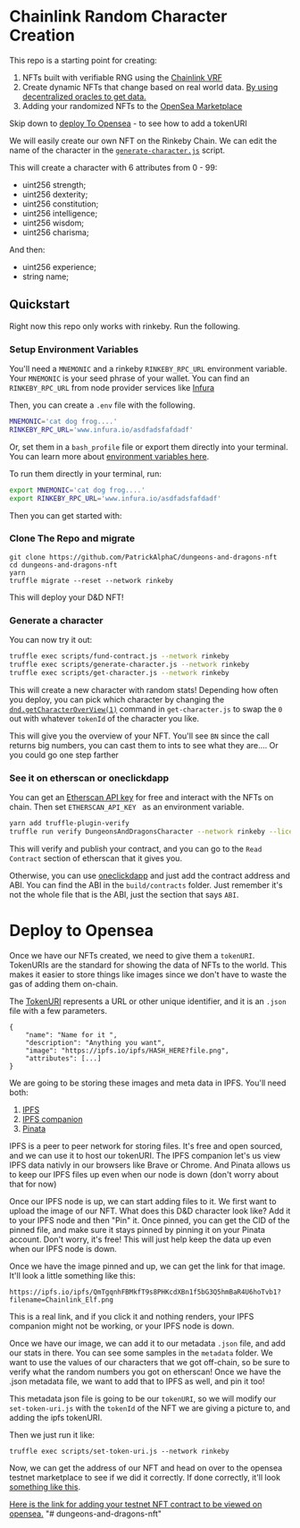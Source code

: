 # Chainlink Random Character Creation

This repo is a starting point for creating:
1. NFTs built with verifiable RNG using the [Chainlink VRF](https://docs.chain.link/docs/get-a-random-number)
2. Create dynamic NFTs that change based on real world data. [By using decentralized oracles to get data.](https://docs.chain.link/docs/make-a-http-get-request)
3. Adding your randomized NFTs to the [OpenSea Marketplace](https://opensea.io/)

Skip down to [deploy To Opensea](#deploy-to-opensea) - to see how to add a tokenURI

We will easily create our own NFT on the Rinkeby Chain. We can edit the name of the character in the [`generate-character.js`](./scripts/generate-character.js) script. 

This will create a character with 6 attributes from 0 - 99:
 -   uint256 strength;
 -   uint256 dexterity;
 -   uint256 constitution;
 -   uint256 intelligence;
 -   uint256 wisdom;
 -   uint256 charisma;

And then:
 -   uint256 experience;
 -   string name;

## Quickstart

Right now this repo only works with rinkeby. Run the following.

### Setup Environment Variables
You'll need a `MNEMONIC` and a rinkeby `RINKEBY_RPC_URL` environment variable. Your `MNEMONIC` is your seed phrase of your wallet. You can find an `RINKEBY_RPC_URL` from node provider services like [Infura](https://infura.io/)

Then, you can create a `.env` file with the following.

```bash
MNEMONIC='cat dog frog....'
RINKEBY_RPC_URL='www.infura.io/asdfadsfafdadf'
```

Or, set them in a `bash_profile` file or export them directly into your terminal. You can learn more about [environment variables here](https://www.twilio.com/blog/2017/01/how-to-set-environment-variables.html). 

To run them directly in your terminal, run: 
```bash
export MNEMONIC='cat dog frog....'
export RINKEBY_RPC_URL='www.infura.io/asdfadsfafdadf'
```

Then you can get started with:

### Clone The Repo and migrate
```
git clone https://github.com/PatrickAlphaC/dungeons-and-dragons-nft
cd dungeons-and-dragons-nft
yarn
truffle migrate --reset --network rinkeby
```

This will deploy your D&D NFT!

### Generate a character
You can now try it out:
```bash
truffle exec scripts/fund-contract.js --network rinkeby
truffle exec scripts/generate-character.js --network rinkeby
truffle exec scripts/get-character.js --network rinkeby
```

This will create a new character with random stats! 
Depending how often you deploy, you can pick which character by changing the [`dnd.getCharacterOverView(1)`](contracts/DungeonsAndDragonsCharacter.sol) command in `get-character.js` to swap the `0` out with whatever `tokenId` of the character you like. 

This will give you the overview of your NFT. You'll see `BN` since the call returns big numbers, you can cast them to ints to see what they are.... Or you could go one step farther

### See it on etherscan or oneclickdapp

You can get an [Etherscan API key](https://etherscan.io/apis) for free and interact with the NFTs on chain. Then set `ETHERSCAN_API_KEY ` as an environment variable.

```bash
yarn add truffle-plugin-verify
truffle run verify DungeonsAndDragonsCharacter --network rinkeby --license MIT
```

This will verify and publish your contract, and you can go to the `Read Contract` section of etherscan that it gives you. 

Otherwise, you can use [oneclickdapp](https://oneclickdapp.com/) and just add the contract address and ABI. You can find the ABI in the `build/contracts` folder. Just remember it's not the whole file that is the ABI, just the section that says `ABI`.


# Deploy to Opensea

Once we have our NFTs created, we need to give them a `tokenURI`. TokenURIs are the standard for showing the data of NFTs to the world. This makes it easier to store things like images since we don't have to waste the gas of adding them on-chain. 

The [TokenURI](https://eips.ethereum.org/EIPS/eip-721) represents a URL or other unique identifier, and it is an `.json` file with a few parameters.

```
{
    "name": "Name for it ",
    "description": "Anything you want",
    "image": "https://ipfs.io/ipfs/HASH_HERE?file.png",
    "attributes": [...]
}
```

We are going to be storing these images and meta data in IPFS. You'll need both:
1. [IPFS](https://ipfs.io/)
2. [IPFS companion](https://chrome.google.com/webstore/detail/ipfs-companion/nibjojkomfdiaoajekhjakgkdhaomnch?hl=en)
3. [Pinata](https://pinata.cloud/pinataupload)

IPFS is a peer to peer network for storing files. It's free and open sourced, and we can use it to host our tokenURI. The IPFS companion let's us view IPFS data nativly in our browsers like Brave or Chrome. And Pinata allows us to keep our IPFS files up even when our node is down (don't worry about that for now)

Once our IPFS node is up, we can start adding files to it. We first want to upload the image of our NFT. What does this D&D character look like? Add it to your IPFS node and then "Pin" it. Once pinned, you can get the CID of the pinned file, and make sure it stays pinned by pinning it on your Pinata account. Don't worry, it's free! This will just help keep the data up even when our IPFS node is down. 

Once we have the image pinned and up, we can get the link for that image. It'll look a little something like this:

`https://ipfs.io/ipfs/QmTgqnhFBMkfT9s8PHKcdXBn1f5bG3Q5hmBaR4U6hoTvb1?filename=Chainlink_Elf.png`

This is a real link, and if you click it and nothing renders, your IPFS companion might not be working, or your IPFS node is down. 

Once we have our image, we can add it to our metadata `.json` file, and add our stats in there. You can see some samples in the `metadata` folder. We want to use the values of our characters that we got off-chain, so be sure to verify what the random numbers you got on etherscan! Once we have the .json metadata file, we want to add that to IPFS as well, and pin it too!

This metadata json file is going to be our `tokenURI`, so we will modify our `set-token-uri.js` with the `tokenId` of the NFT we are giving a picture to, and adding the ipfs tokenURI.

Then we just run it like:

```
truffle exec scripts/set-token-uri.js --network rinkeby
```

Now, we can get the address of our NFT and head on over to the opensea testnet marketplace to see if we did it correctly. If done correctly, it'll look [something like this](https://testnets.opensea.io/assets/dungeonsanddragonscharacter-v9).

[Here is the link for adding your testnet NFT contract to be viewed on opensea.](https://testnets.opensea.io/get-listed/step-two)
"# dungeons-and-dragons-nft" 
